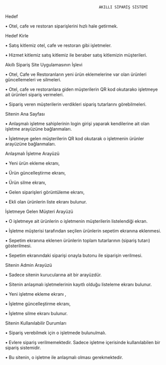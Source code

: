                                         
                                              AKILLI SİPARİŞ SİSTEMİ 

Hedef

  •	Otel, cafe ve restoran siparişlerini hızlı hale getirmek.
    
Hedef Kirle

  •	Satış kitlemiz otel, cafe ve restoran gibi işletmeler.
  
  •	Hizmet kitlemiz satış kitlemiz ile beraber satış kitlemizin müşterileri.
    
Akıllı Sipariş Site Uygulamasının İşlevi

  •	Otel, Cafe ve Restoranların yeni ürün eklemelerine var olan ürünleri güncellemeleri ve silmeleri.
  
  •	Otel, cafe ve restoranlara giden müşterilerin QR kod okutarako işletmeye ait ürünleri sipariş vermeleri.
  
  •	Sipariş veren müşterilerin verdikleri sipariş tutarlarını görebilmeleri.

Sitenin Ana Sayfası

  •	Anlaşmalı işletme sahiplerinin login girişi yaparak kendilerine ait olan işletme arayüzüne bağlanmaları.
  
  •	İşletmeye gelen müşterilerin QR kod okutarak o işletmenin ürünler arayüzüne bağlanmaları.

Anlaşmalı İşletme Arayüzü

  •	Yeni ürün ekleme ekranı,
  
  •	Ürün güncelleştirme ekranı,
  
  •	Ürün silme ekranı,
  
  •	Gelen siparişleri görüntüleme ekranı,
  
  •	Ekli olan ürünlerin liste ekranı bulunur.
  
İşletmeye Gelen Müşteri Arayüzü

  •	O işletmeye ait ürünlerin o işletmenin müşterilerin  listelendiği ekran.
  
  •	İşletme müşterisi tarafından seçilen ürünlerin sepetim ekranına eklenmesi.
  
  •	Sepetim ekranına eklenen ürünlerin toplam tutarlarının (sipariş tutarı) gösterilmesi.
  
  •	Sepetim ekranındaki siparişi onayla butonu ile siparişin verilmesi.
  
Sitenin Admin Arayüzü

  •	Sadece sitenin kurucularına ait bir arayüzdür.
  
  •	Sitenin anlaşmalı işletmelerinin kayıtlı olduğu listeleme ekranı bulunur.
  
  •	Yeni işletme ekleme ekranı ,
  
  •	İşletme güncelleştirme ekranı,
  
  •	İşletme silme ekranı bulunur.
  
Sitenin Kullanılabilir Durumları

  •	Sipariş verebilmek için o işletmede bulunulmalı.
  
  •	Evlere sipariş verilmemektedir. Sadece işletme içerisinde kullanılabilen bir sipariş sistemidir.
  
  •	Bu sitenin, o işletme ile anlaşmalı olması gerekmektedir.
  
  
